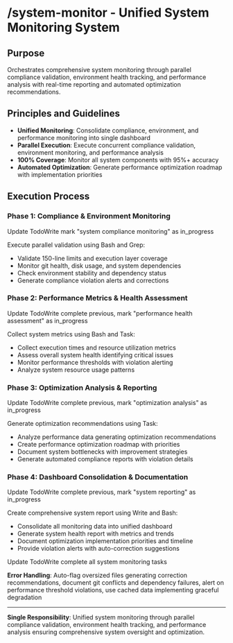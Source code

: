 # /system-monitor - Unified System Monitoring System

## Purpose
Orchestrates comprehensive system monitoring through parallel compliance validation, environment health tracking, and performance analysis with real-time reporting and automated optimization recommendations.

## Principles and Guidelines
- **Unified Monitoring**: Consolidate compliance, environment, and performance monitoring into single dashboard
- **Parallel Execution**: Execute concurrent compliance validation, environment monitoring, and performance analysis
- **100% Coverage**: Monitor all system components with 95%+ accuracy
- **Automated Optimization**: Generate performance optimization roadmap with implementation priorities

## Execution Process

### Phase 1: Compliance & Environment Monitoring
Update TodoWrite mark "system compliance monitoring" as in_progress

Execute parallel validation using Bash and Grep:
- Validate 150-line limits and execution layer coverage
- Monitor git health, disk usage, and system dependencies
- Check environment stability and dependency status
- Generate compliance violation alerts and corrections

### Phase 2: Performance Metrics & Health Assessment
Update TodoWrite complete previous, mark "performance health assessment" as in_progress

Collect system metrics using Bash and Task:
- Collect execution times and resource utilization metrics
- Assess overall system health identifying critical issues
- Monitor performance thresholds with violation alerting
- Analyze system resource usage patterns

### Phase 3: Optimization Analysis & Reporting
Update TodoWrite complete previous, mark "optimization analysis" as in_progress

Generate optimization recommendations using Task:
- Analyze performance data generating optimization recommendations
- Create performance optimization roadmap with priorities
- Document system bottlenecks with improvement strategies
- Generate automated compliance reports with violation details

### Phase 4: Dashboard Consolidation & Documentation
Update TodoWrite complete previous, mark "system reporting" as in_progress

Create comprehensive system report using Write and Bash:
- Consolidate all monitoring data into unified dashboard
- Generate system health report with metrics and trends
- Document optimization implementation priorities and timeline
- Provide violation alerts with auto-correction suggestions

Update TodoWrite complete all system monitoring tasks

**Error Handling**: Auto-flag oversized files generating correction recommendations, document git conflicts and dependency failures, alert on performance threshold violations, use cached data implementing graceful degradation

---

**Single Responsibility**: Unified system monitoring through parallel compliance validation, environment health tracking, and performance analysis ensuring comprehensive system oversight and optimization.